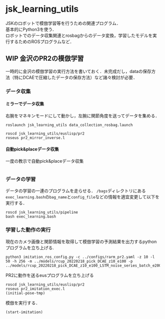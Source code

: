 # jsk_learning_utils
JSKのロボットで模倣学習等を行うための関連プログラム．  
基本的にPython3を使う．  
ロボットでのデータ収集関連とrosbagからのデータ変換，学習したモデルを実行するためのROSプログラムなど．

## WIP 金沢のPR2の模倣学習
一時的に金沢の模倣学習の実行方法を書いておく．未完成だし，dataの保存方法（特にDCAEで圧縮したデータの保存方法）など諸々検討が必要．

### データ収集

#### ミラーでデータ収集
右腕をマネキンモードにして動かし，左腕に関節角度を送ってデータを集める．
```
roslaunch jsk_learning_utils data_collection_rosbag.launch
```

```
roscd jsk_learning_utils/euslisp/pr2
roseus pr2_mirror_inverse.l
```

#### 自動pick&placeデータ収集
一度の教示で自動pick&placeデータ収集
```

```

### データの学習
データの学習の一連のプログラムを走らせる．
`/bags`ディレクトリにある `exec_learning.bash`の`bag_name`と`config_file`などの情報を適宜変更して以下を実行する．
```
roscd jsk_learning_utils/pipeline
bash exec_learning.bash
```

### 学習した動作の実行
現在のカメラ画像と関節情報を取得して模倣学習の予測結果を出力するpythonプログラムを立ち上げる.
```
python3 imitation_ros_config.py -c ../configs/rarm_pr2.yaml -z 10 -l 50 -h 256 -m ../models/rcup_20220218_pick_DCAE_z10_e100 -p ../models/rcup_20220218_pick_DCAE_z10_e100_LSTM_noise_series_batch_e20000_h256
```
PR2に動作を送るeusプログラムを立ち上げる
```
roscd jsk_learning_utils/euslisp/pr2
roseus pr2_imitation_exec.l
(initial-pose-tmp)
```
模倣を実行する．
```
(start-imitation)
```